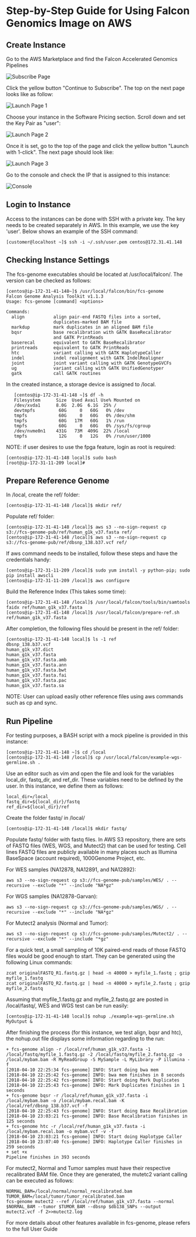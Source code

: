 # Step-by-Step Guide for Using Falcon Genomics Image on AWS

## Create Instance
Go to the AWS Marketplace and find the Falcon Accelerated Genomics Pipelines

![Subscribe Page](img/SubscribePage.png)

Click the yellow button "Continue to Subscribe". The top on the next page looks like as follow:

![Launch Page 1](img/LaunchPage1.png)

Choose your instance in the Software Pricing section. Scroll down and set the Key Pair as "user":

![Launch Page 2](img/LaunchPage2.png)

Once it is set, go to the top of the page and click the yellow button "Launch with 1-click". The next page should look like:

![Launch Page 3](img/LaunchPage3.png)

Go to the console and check the IP that is assigned to this instance:

![Console](img/Console.png)

## Login to Instance
Access to the instances can be done with SSH with a private key. The key needs to be created separately in AWS. In this example, we use the key 'user'. Below shows an example of the SSH command:
   ```
   [customer@localhost ~]$ ssh -i ~/.ssh/user.pem centos@172.31.41.148
   ```
## Checking Instance Settings
The fcs-genome executables should be located at /usr/local/falcon/. The version can be checked as follows:
   ```
   [centos@ip-172-31-41-148~]$ /usr/local/falcon/bin/fcs-genome
   Falcon Genome Analysis Toolkit v1.1.3
   Usage: fcs-genome [command] <options>

   Commands:
     align           align pair-end FASTQ files into a sorted,             
                     duplicates-marked BAM file                            
     markdup         mark duplicates in an aligned BAM file                
     bqsr            base recalibration with GATK BaseRecalibrator         
                     and GATK PrintReads                                   
     baserecal       equivalent to GATK BaseRecalibrator                   
     printreads      equivalent to GATK PrintReads                         
     htc             variant calling with GATK HaplotypeCaller             
     indel           indel realignment with GATK IndelRealigner            
     joint           joint variant calling with GATK GenotypeGVCFs         
     ug              variant calling with GATK UnifiedGenotyper            
     gatk            call GATK routines                                    
   ```
In the created instance, a storage device is assigned to /local.
```
   [centos@ip-172-31-41-148 ~]$ df -h
   Filesystem      Size  Used Avail Use% Mounted on
   /dev/xvda1      8.0G  2.0G  6.1G  25% /
   devtmpfs         60G     0   60G   0% /dev
   tmpfs            60G     0   60G   0% /dev/shm
   tmpfs            60G   17M   60G   1% /run
   tmpfs            60G     0   60G   0% /sys/fs/cgroup
   /dev/nvme0n1    431G   73M  409G  22% /local
   tmpfs            12G     0   12G   0% /run/user/1000
   ```

NOTE: if user desires to use the fpga feature, login as root is required:
   ```
   [centos@ip-172-31-41-148 local]$ sudo bash
   [root@ip-172-31-11-209 local]#
   ```

## Prepare Reference Genome
In /local, create the ref/ folder:
   ```
   [centos@ip-172-31-41-148 /local]$ mkdir ref/
   ```
Populate ref/ folder:
   ```
   [centos@ip-172-31-41-148 /local]$ aws s3 --no-sign-request cp s3://fcs-genome-pub/ref/human_g1k_v37.fasta ref/
   [centos@ip-172-31-41-148 /local]$ aws s3 --no-sign-request cp s3://fcs-genome-pub/ref/dbsnp_138.b37.vcf ref/
   ```
If aws command needs to be installed, follow these steps and have the credentials handy:
   ```
   [centos@ip-172-31-11-209 /local]$ sudo yum install -y python-pip; sudo pip install awscli
   [centos@ip-172-31-11-209 /local]$ aws configure
   ```
Build the Reference Index (This takes some time):
   ```
   [centos@ip-172-31-41-148 /local]$ /usr/local/falcon/tools/bin/samtools faidx ref/human_g1k_v37.fasta
   [centos@ip-172-31-41-148 /local]$ /usr/local/falcon/prepare-ref.sh ref/human_g1k_v37.fasta
   ```
After completion, the following files should be present in the ref/ folder:
   ```
   [centos@ip-172-31-41-148 local]$ ls -1 ref
   dbsnp_138.b37.vcf
   human_g1k_v37.dict
   human_g1k_v37.fasta
   human_g1k_v37.fasta.amb
   human_g1k_v37.fasta.ann
   human_g1k_v37.fasta.bwt
   human_g1k_v37.fasta.fai
   human_g1k_v37.fasta.pac
   human_g1k_v37.fasta.sa
  ```

NOTE: User can upload easily other reference files using aws commands such as cp and sync. 

## Run Pipeline
For testing purposes, a BASH script with a mock pipeline is provided in this instance:
   ```
   [centos@ip-172-31-41-148 ~]$ cd /local
   [centos@ip-172-31-41-148 /local]$ cp /usr/local/falcon/example-wgs-germline.sh .
   ```
Use an editor such as vim and open the file and look for the variables local_dir, fastq_dir, and ref_dir.
These variables need to be defined by the user.  In this instance, we define them as follows:
   ```
   local_dir=/local
   fastq_dir=${local_dir}/fastq
   ref_dir=${local_dir}/ref
   ```
Create the folder fastq/ in /local/
   ```
   [centos@ip-172-31-41-148 /local]$ mkdir fastq/
   ```
Populate fastq/ folder with fastq files. In AWS S3 repository, there are sets of FASTQ files (WES, WGS, and Mutect2) that can be used for testing. Cell lines FASTQ files are publicly available in many places such as Illumina BaseSpace (account required), 1000Genome Project, etc.

For WES samples (NA12878, NA12891, and NA12892):
   ```
   aws s3 --no-sign-request cp s3://fcs-genome-pub/samples/WES/ . --recursive --exclude "*" --include "NA*gz"
   ```
For WGS samples (NA12878-Garvan):
   ```
   aws s3 --no-sign-request cp s3://fcs-genome-pub/samples/WGS/ . --recursive --exclude "*" --include "NA*gz"
   ```
For Mutect2 analysis (Normal and Tumor):
   ```
   aws s3 --no-sign-request cp s3://fcs-genome-pub/samples/Mutect2/ . --recursive --exclude "*" --include "*gz"
   ```
   
For a quick test, a small sampling of 10K paired-end reads of those FASTQ files would be good enough to start. They can be generated using the following Linux commands: 
   ```
   zcat originalFASTQ_R1.fastq.gz | head -n 40000 > myfile_1.fastq ; gzip myfile_1.fastq
   zcat originalFASTQ_R2.fastq.gz | head -n 40000 > myfile_2.fastq ; gzip myfile_2.fastq
   ```
Assuming that myfile_1.fastq.gz and myfile_2.fastq.gz are posted in /local/fastq/, WES and WGS test can be run easily:
   ```
   [centos@ip-172-31-41-148 local]$ nohup ./example-wgs-germline.sh MyOutput &
   ```
After finishing the process (for this instance, we test align, bqsr and htc), the nohup.out file displays some information regarding to the run:
   ```
   + fcs-genome align -r /local/ref/human_g1k_v37.fasta -1 /local/fastq/myfile_1.fastq.gz -2 /local/fastq/myfile_2.fastq.gz -o /local/mybam.bam -R MyReadGroup -S MySample -L MyLibrary -P illumina -f
   [2018-04-10 22:25:34 fcs-genome] INFO: Start doing bwa mem
   [2018-04-10 22:25:42 fcs-genome] INFO: bwa mem finishes in 8 seconds
   [2018-04-10 22:25:42 fcs-genome] INFO: Start doing Mark Duplicates
   [2018-04-10 22:25:43 fcs-genome] INFO: Mark Duplicates finishes in 1 seconds
   + fcs-genome bqsr -r /local/ref/human_g1k_v37.fasta -i /local/mybam.bam -o /local/mybam.recal.bam -K /local/ref/dbsnp_138.b37.vcf -f
   [2018-04-10 22:25:43 fcs-genome] INFO: Start doing Base Recalibration
   [2018-04-10 23:03:21 fcs-genome] INFO: Base Recalibration finishes in 125 seconds
   + fcs-genome htc -r /local/ref/human_g1k_v37.fasta -i /local/mybam.recal.bam -o mybam.vcf -v -f
   [2018-04-10 23:03:21 fcs-genome] INFO: Start doing Haplotype Caller
   [2018-04-10 23:07:40 fcs-genome] INFO: Haplotype Caller finishes in 259 seconds
   + set +x
   Pipeline finishes in 393 seconds
   ```

For mutect2, Normal and Tumor samples must have their respective recalibrated BAM file. Once they are generated, the mutetc2 variant calling can be executed as follows:
   ```
   NORMAL_BAM=/local/normal/normal_recalibrated.bam 
   TUMOR_BAM=/local/tumor/tumor_recalibrated.bam 
   fcs-genome mutect2 --ref /local/ref/human_g1k_v37.fasta --normal $NORMAL_BAM --tumor $TUMOR_BAM --dbsnp $db138_SNPs --output mutect2.vcf -f 2>>mutect2.log
   ```

For more details about other features available in fcs-genome, please refers to the full User Guide
